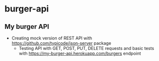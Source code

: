 # burger-api
## My burger API

- Creating mock version of REST API with https://github.com/typicode/json-server package 
  - Testing API with GET, POST, PUT, DELETE requests and basic tests with https://my-burger-api.herokuapp.com/burgers endpoint 

